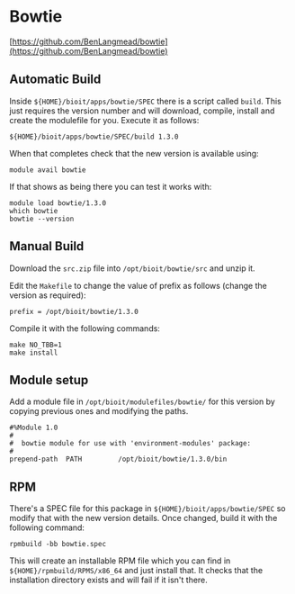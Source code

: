 # Bowtie

[https://github.com/BenLangmead/bowtie](https://github.com/BenLangmead/bowtie)

## Automatic Build

Inside `${HOME}/bioit/apps/bowtie/SPEC` there is a script called `build`. This just requires the version number and will download, compile, install and create the modulefile for you. Execute it as follows:

    ${HOME}/bioit/apps/bowtie/SPEC/build 1.3.0

When that completes check that the new version is available using:

    module avail bowtie

If that shows as being there you can test it works with:

    module load bowtie/1.3.0
    which bowtie
    bowtie --version

## Manual Build

Download the `src.zip` file into `/opt/bioit/bowtie/src` and unzip it.

Edit the `Makefile` to change the value of prefix as follows (change the version as required):

    prefix = /opt/bioit/bowtie/1.3.0

Compile it with the following commands:

    make NO_TBB=1
    make install

## Module setup

Add a module file in `/opt/bioit/modulefiles/bowtie/` for this version by copying previous ones and modifying the paths.

    #%Module 1.0
    #
    #  bowtie module for use with 'environment-modules' package:
    #
    prepend-path  PATH         /opt/bioit/bowtie/1.3.0/bin

## RPM

There's a SPEC file for this package in `${HOME}/bioit/apps/bowtie/SPEC` so modify that with the new version details. Once changed, build it with the following command:

    rpmbuild -bb bowtie.spec

This will create an installable RPM file which you can find in `${HOME}/rpmbuild/RPMS/x86_64` and just install that. It checks that the installation directory exists and will fail if it isn't there.
